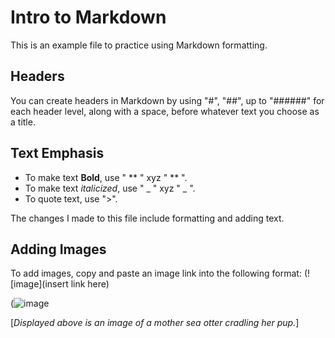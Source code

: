 # Intro to Markdown
This is an example file to practice using Markdown formatting. 

## Headers
You can create headers in Markdown by using "#", "##", up to "######" for each header level, along with a space, before whatever text you choose as a title. 

## Text Emphasis

- To make text **Bold**, use " ** " xyz " ** ".
- To make text _italicized_, use " _ " xyz " _ ".
- To quote text, use ">".

The changes I made to this file include formatting and adding text.

## Adding Images
To add images, copy and paste an image link into the following format: (![image](insert link here)

(![image](https://github.com/user-attachments/assets/fc724f1c-adb6-4bfa-b24b-a2936acdb7ed)

[_Displayed above is an image of a mother sea otter cradling her pup._]

